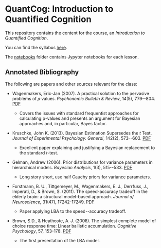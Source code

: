 # QuantCog: Introduction to Quantified Cognition

This repository contains the content for the course, an *Introduction to Quantified Cognition*. 

You can find the syllabus [here](syllabus/syllabus.pdf). 

The [notebooks](notebooks) folder contains Jypyter notebooks for each lesson.


## Annotated Bibliography

The following are papers and other sources relevant for the class:

- Wagenmakers, Eric-Jan (2007). A practical solution to the pervasive problems of *p* values. *Psychonomic Bulletin & Review*, 14(5), 779--804.
[PDF](https://www.ejwagenmakers.com/2007/pValueProblems.pdf)
  - Covers the issues with standard frequentist approaches for calculating p-values and presents an argument for Bayesian approaches and, in particular, Bayes factor.

- Kruschke, John K. (2013). Bayesian Estimation Supersedes the *t* Test. *Journal of Experimental Psychology: General*, 142(2), 573--603.
[PDF](https://jkkweb.sitehost.iu.edu/articles/Kruschke2013JEPG.pdf)
  - Excellent paper explaining and justifying a Bayesian replacement to the standard *t*-test.

- Gelman, Andrew (2006). Prior distributions for variance parameters in hierarchical models. *Bayesian Analysis*, 1(3), 515--533.
[PDF](http://www.stat.columbia.edu/~gelman/research/published/taumain.pdf)
  - Long story short, use half Cauchy priors for variance parameters.

- Forstmann, B. U., Tittgemeyer, M., Wagenmakers, E. J., Derrfuss, J., Imperati, D., & Brown, S. (2011). The speed-accuracy tradeoff in the elderly brain: a structural model-based approach. *Journal of Neuroscience*, 31(47), 17242-17249.
[PDF](https://www.jneurosci.org/content/jneuro/31/47/17242.full.pdf)
  - Paper applying LBA to the speed--accuracy tradeoff.

- Brown, S.D., & Heathcote, A. J. (2008). The simplest complete model of choice
response time: Linear ballistic accumulation. *Cognitive Psychology*, 57, 153-178.
[PDF](http://www.tascl.org/uploads/4/9/3/3/49339445/38_.pdf)
  - The first presentation of the LBA model.
